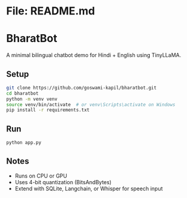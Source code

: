 # File: README.md
# BharatBot

A minimal bilingual chatbot demo for Hindi + English using TinyLLaMA.

## Setup
```bash
git clone https://github.com/goswami-kapil/bharatbot.git
cd bharatbot
python -m venv venv
source venv/bin/activate  # or venv\Scripts\activate on Windows
pip install -r requirements.txt
```

## Run
```bash
python app.py
```

## Notes
- Runs on CPU or GPU
- Uses 4-bit quantization (BitsAndBytes)
- Extend with SQLite, Langchain, or Whisper for speech input

